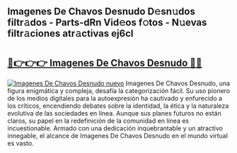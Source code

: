 ## Imagenes De Chavos Desnudo D𝚎sn𝚞dos filtr𝚊dos - Parts-dRn Vid𝚎os f𝚘tos - N𝚞evas filtr𝚊ciones atr𝚊ctivas ej6cl

# <h2><a href="http://mb3qk3.tromn.icu/?c=Imagenes+De+Chavos+Desnudo">🔗👉👉👉 Imagenes De Chavos Desnudo 🔗🔗</a></h2>

[![Imagenes De Chavos Desnudo nuevo](https://i.imgur.com/pEAQMta.gif)](http://mb3qk3.tromn.icu/?c=Imagenes+De+Chavos+Desnudo)
Imagenes De Chavos Desnudo, una figura enigmática y compleja, desafía la categorización fácil. Su uso pionero de los medios digitales para la autoexpresión ha cautivado y enfurecido a los críticos, encendiendo debates sobre la identidad, la ética y la naturaleza evolutiva de las sociedades en línea. Aunque sus planes futuros no están claros, su papel en la redefinición de la comunidad en línea es incuestionable. Armado con una dedicación inquebrantable y un atractivo innegable, el alcance de Imagenes De Chavos Desnudo en el mundo virtual es vasto.
